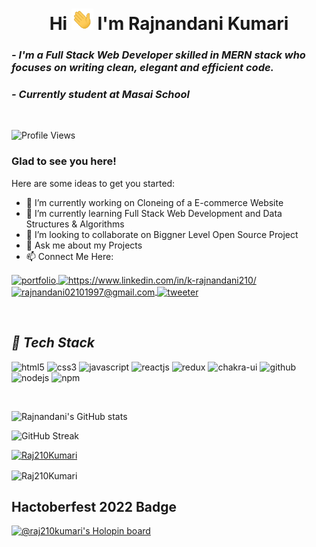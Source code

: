 <h1 align="center">
    Hi
    <img src="https://raw.githubusercontent.com/ABSphreak/ABSphreak/master/gifs/Hi.gif" width="35">
    I'm Rajnandani Kumari
</h1>

<h3>
    <i>- I'm a Full Stack Web Developer skilled in MERN stack who focuses on writing clean, elegant and efficient code.</i>
</h3>

<h3>
    <i>- Currently student at Masai School</i>
</h3>
<br>


![Profile Views](https://komarev.com/ghpvc/?username=Raj210Kumari&style=plastic&color=blue)

### Glad to see you here! 


<!--
**Raj210Kumari/Raj210Kumari** is a ✨ _special_ ✨ repository because its `README.md` (this file) appears on your GitHub profile. -->

Here are some ideas to get you started:

- 🔭 I’m currently working on Cloneing of a E-commerce Website 
- 🌱 I’m currently learning Full Stack Web Development and Data Structures & Algorithms
- 👯 I’m looking to collaborate on Biggner Level Open Source Project
- 💬 Ask me about my Projects
- 📫 Connect Me Here: 
<p align="left">
    <a href="https://raj210kumari.github.io/">
        <img align="center" src="https://img.shields.io/badge/Portfolio-18A303?style=for-the-badge&logo=ionic&logoColor=white" alt="portfolio" />
    </a>
    <a href="https://www.linkedin.com/in/k-rajnandani210/">
        <img align="center" src="https://img.shields.io/badge/LinkedIn-0077B5?style=for-the-badge&logo=linkedin&logoColor=white" alt="https://www.linkedin.com/in/k-rajnandani210/" />
    </a>
    <a title="rajnandani02101997@gmail.com" href="mailto:rajnandani02101997@gmail.com">
        <img align="center" src="https://img.shields.io/badge/Gmail-D14836?style=for-the-badge&logo=gmail&logoColor=white" alt="rajnandani02101997@gmail.com" />
    </a>
    <a href="#">
        <img align="center" src="https://img.shields.io/badge/Twitter-1DA1F2?style=for-the-badge&logo=twitter&logoColor=white" alt="tweeter" />
    </a>
</p>
<br>

## <i>💼 Tech Stack</i>

<p>
    <img src="https://img.shields.io/badge/HTML5-E34F26?style=for-the-badge&logo=html5&logoColor=white" alt="html5" />
    <img src="https://img.shields.io/badge/CSS3-1572B6?style=for-the-badge&logo=css3&logoColor=white" alt="css3" />
    <img src="https://img.shields.io/badge/JavaScript-323330?style=for-the-badge&logo=javascript&logoColor=F7DF1E" alt="javascript" />
    <img src="https://img.shields.io/badge/React-20232A?style=for-the-badge&logo=react&logoColor=61DAFB" alt="reactjs" />
    <img src="https://img.shields.io/badge/Redux-593D88?style=for-the-badge&logo=redux&logoColor=white" alt="redux" />
    <img src="https://img.shields.io/badge/Chakra%20UI-3bc7bd?style=for-the-badge&logo=chakraui&logoColor=white" alt="chakra-ui" />
    <img src="https://img.shields.io/badge/GitHub-100000?style=for-the-badge&logo=github&logoColor=white" alt="github" />
    <img src="https://img.shields.io/badge/Node.js-339933?style=for-the-badge&logo=nodedotjs&logoColor=white" alt="nodejs" />
    <img src="https://img.shields.io/badge/npm-CB3837?style=for-the-badge&logo=npm&logoColor=white" alt="npm" />
    
</p>
<br>

![Rajnandani's GitHub stats](https://github-readme-stats.vercel.app/api?username=Raj210Kumari&show_icons=true&theme=highcontrast)

![GitHub Streak](https://github-readme-streak-stats.herokuapp.com/?user=Raj210Kumari&theme=highcontrast&fire=f7a305&ring=b0d90b&currStreakLabel=b0d90b)


<p align="left"> <a href="https://github.com/ryo-ma/github-profile-trophy"><img src="https://github-profile-trophy.vercel.app/?username=Raj210Kumari" alt="Raj210Kumari" /></a> </p>


 <img align="center" src="https://github-readme-stats.vercel.app/api/top-langs/?username=Raj210Kumari&layout=compact&exclude_repo=Lybrate-Website-Clone-Version-2.0,Lybrate-Website-Clone,Adidas-Clone&hide=Shell&border_radius=0&theme=dark" alt="Raj210Kumari" height="139" />

## Hactoberfest 2022 Badge

[![@raj210kumari's Holopin board](https://holopin.me/raj210kumari)](https://holopin.io/@raj210kumari)
